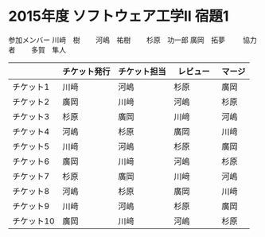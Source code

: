 # 2015年度 ソフトウェア工学II 宿題1

  参加メンバー
   川﨑　樹
　　河嶋　祐樹
　　杉原　功一郎
   廣岡　拓夢
　
　協力者
　　多賀　隼人
   


|          | チケット発行 | チケット担当 | レビュー　| マージ |
|----------|------------|-------------|---------|--------|
| チケット1 | 川﨑| 河嶋| 杉原| 廣岡|
| チケット2 | 廣岡| 川﨑| 河嶋| 杉原|
| チケット3 | 杉原| 廣岡| 川﨑| 河嶋|
| チケット4 | 河嶋| 杉原| 廣岡| 川﨑|
| チケット5 | 川﨑| 河嶋| 杉原| 廣岡|
| チケット6 | 廣岡| 川﨑| 河嶋| 杉原|
| チケット7 | 杉原| 廣岡| 川﨑| 河嶋|
| チケット8 | 河嶋| 杉原| 廣岡| 川﨑|
| チケット9 | 川﨑| 河嶋| 杉原| 廣岡|
| チケット10 | 廣岡| 川﨑| 河嶋| 杉原|




